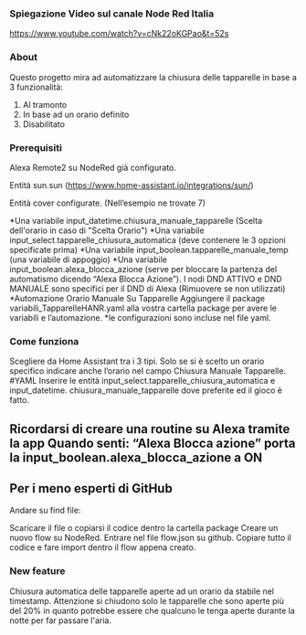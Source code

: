 ### Spiegazione Video sul canale Node Red Italia

https://www.youtube.com/watch?v=cNk22oKGPao&t=52s


### About

Questo progetto mira ad automatizzare la chiusura delle tapparelle in base a 3 funzionalità:
1.	Al tramonto 
2.	In base ad un orario definito
3.	Disabilitato
	

### Prerequisiti
Alexa Remote2 su NodeRed già configurato. 

Entità sun.sun (https://www.home-assistant.io/integrations/sun/)

Entità cover configurate. (Nell’esempio ne trovate 7)

*Una variabile input_datetime.chiusura_manuale_tapparelle (Scelta dell'orario in caso di "Scelta Orario")
*Una variabile input_select.tapparelle_chiusura_automatica (deve contenere le 3 opzioni specificate prima)
*Una variabile input_boolean.tapparelle_manuale_temp (una variabile di appoggio)
*Una variabile input_boolean.alexa_blocca_azione (serve per bloccare la partenza del automatismo dicendo “Alexa Blocca Azione”). 
I nodi DND ATTIVO e DND MANUALE sono specifici per il DND di Alexa (Rimuovere se non utilizzati)
*Automazione Orario Manuale Su Tapparelle
Aggiungere il package variabili_TapparelleHANR.yaml alla vostra cartella package per avere le variabili e l’automazione.
*le configurazioni sono incluse nel file yaml.


### Come funziona
Scegliere da Home Assistant tra i 3 tipi. Solo se si è scelto un orario specifico indicare anche l’orario nel campo Chiusura Manuale Tapparelle.
#YAML
Inserire le entità input_select.tapparelle_chiusura_automatica e input_datetime. chiusura_manuale_tapparelle dove preferite ed il gioco è fatto.


## Ricordarsi di creare una routine su Alexa tramite la app Quando senti: “Alexa Blocca azione” porta la input_boolean.alexa_blocca_azione a ON
## Per i meno esperti di GitHub
Andare su find file:

Scaricare il file o copiarsi il codice dentro la cartella package
Creare un nuovo flow su NodeRed. Entrare nel file flow.json su github. Copiare tutto il codice e fare import dentro il flow appena creato.

### New feature
Chiusura automatica delle tapparelle aperte ad un orario da stabile nel timestamp. Attenzione si chiudono solo le tapparelle che sono aperte più del 20% in quanto potrebbe essere che qualcuno le tenga aperte durante la notte per far passare l'aria.